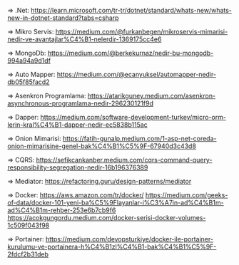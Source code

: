=> .Net: 
https://learn.microsoft.com/tr-tr/dotnet/standard/whats-new/whats-new-in-dotnet-standard?tabs=csharp

=> Mikro Servis: 
https://medium.com/@furkanbegen/mikroservis-mimarisi-nedir-ve-avantajlar%C4%B1-nelerdir-1369175cc4e6

=> MongoDb: 
https://medium.com/@berkekurnaz/nedir-bu-mongodb-994a94a9d1df

=> Auto Mapper: 
https://medium.com/@ecanyuksel/automapper-nedir-db05f85facd2

=> Asenkron Programlama: 
https://atarikguney.medium.com/asenkron-asynchronous-programlama-nedir-296230121f9d

=> Dapper: 
https://medium.com/software-development-turkey/micro-orm-lerin-kral%C4%B1-dapper-nedir-ec5838b115ac

=> Onion Mimarisi: 
https://fatih-gunalp.medium.com/1-asp-net-coreda-onion-mimarisine-genel-bak%C4%B1%C5%9F-67940d3c43d8

=> CQRS: 
https://sefikcankanber.medium.com/cqrs-command-query-responsibility-segregation-nedir-16b196376389

=> Mediator: 
https://refactoring.guru/design-patterns/mediator

=> Docker: 
https://aws.amazon.com/tr/docker/
https://medium.com/geeks-of-data/docker-101-yeni-ba%C5%9Flayanlar-i%C3%A7in-ad%C4%B1m-ad%C4%B1m-rehber-253e6b7cb9f6
https://acokgungordu.medium.com/docker-serisi-docker-volumes-1c509f043f98

=> Portainer:
https://medium.com/devopsturkiye/docker-ile-portainer-kurulumu-ve-portainera-h%C4%B1zl%C4%B1-bak%C4%B1%C5%9F-2fdcf2b31deb
